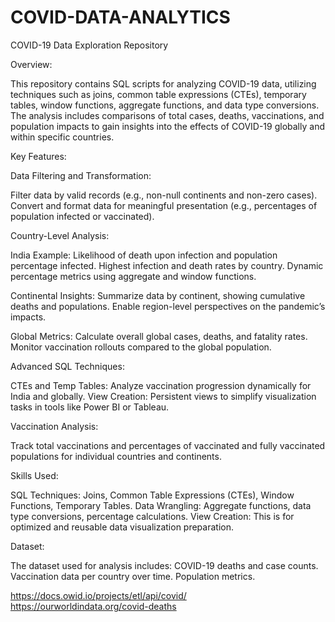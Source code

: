 # COVID-DATA-ANALYTICS
COVID-19 Data Exploration Repository


Overview:

This repository contains SQL scripts for analyzing COVID-19 data, utilizing techniques such as joins, common table expressions (CTEs), temporary tables, window functions, aggregate functions, and data type conversions. The analysis includes comparisons of total cases, deaths, vaccinations, and population impacts to gain insights into the effects of COVID-19 globally and within specific countries.


Key Features:

Data Filtering and Transformation:

Filter data by valid records (e.g., non-null continents and non-zero cases).
Convert and format data for meaningful presentation (e.g., percentages of population infected or vaccinated).


Country-Level Analysis:

India Example: Likelihood of death upon infection and population percentage infected.
Highest infection and death rates by country.
Dynamic percentage metrics using aggregate and window functions.


Continental Insights:
Summarize data by continent, showing cumulative deaths and populations.
Enable region-level perspectives on the pandemic’s impacts.


Global Metrics:
Calculate overall global cases, deaths, and fatality rates.
Monitor vaccination rollouts compared to the global population.


Advanced SQL Techniques:

CTEs and Temp Tables: Analyze vaccination progression dynamically for India and globally.
View Creation: Persistent views to simplify visualization tasks in tools like Power BI or Tableau.


Vaccination Analysis:

Track total vaccinations and percentages of vaccinated and fully vaccinated populations for individual countries and continents.


Skills Used:

SQL Techniques: Joins, Common Table Expressions (CTEs), Window Functions, Temporary Tables.
Data Wrangling: Aggregate functions, data type conversions, percentage calculations.
View Creation: This is for optimized and reusable data visualization preparation.


Dataset:

The dataset used for analysis includes:
COVID-19 deaths and case counts.
Vaccination data per country over time.
Population metrics.

https://docs.owid.io/projects/etl/api/covid/
https://ourworldindata.org/covid-deaths
